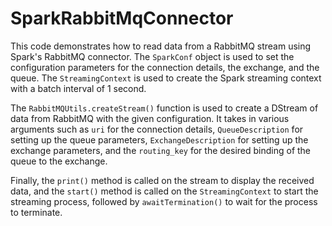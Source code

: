 # SparkRabbitMqConnector

This code demonstrates how to read data from a RabbitMQ stream using Spark's RabbitMQ connector. The `SparkConf` object is used to set the configuration parameters for the connection details, the exchange, and the queue. The `StreamingContext` is used to create the Spark streaming context with a batch interval of 1 second. 

The `RabbitMQUtils.createStream()` function is used to create a DStream of data from RabbitMQ with the given configuration. It takes in various arguments such as `uri` for the connection details, `QueueDescription` for setting up the queue parameters, `ExchangeDescription` for setting up the exchange parameters, and the `routing_key` for the desired binding of the queue to the exchange. 

Finally, the `print()` method is called on the stream to display the received data, and the `start()` method is called on the `StreamingContext` to start the streaming process, followed by `awaitTermination()` to wait for the process to terminate.
